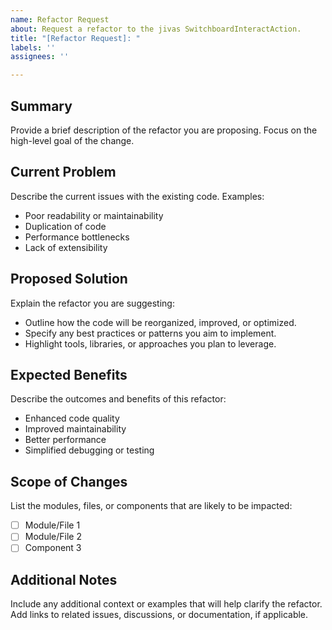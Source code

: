 ```yaml
---
name: Refactor Request
about: Request a refactor to the jivas SwitchboardInteractAction.
title: "[Refactor Request]: "
labels: ''
assignees: ''

---
```


## Summary
Provide a brief description of the refactor you are proposing. Focus on the high-level goal of the change.

## Current Problem
Describe the current issues with the existing code. Examples:
- Poor readability or maintainability
- Duplication of code
- Performance bottlenecks
- Lack of extensibility

## Proposed Solution
Explain the refactor you are suggesting:
- Outline how the code will be reorganized, improved, or optimized.
- Specify any best practices or patterns you aim to implement.
- Highlight tools, libraries, or approaches you plan to leverage.

## Expected Benefits
Describe the outcomes and benefits of this refactor:
- Enhanced code quality
- Improved maintainability
- Better performance
- Simplified debugging or testing

## Scope of Changes
List the modules, files, or components that are likely to be impacted:
- [ ] Module/File 1
- [ ] Module/File 2
- [ ] Component 3

## Additional Notes
Include any additional context or examples that will help clarify the refactor. Add links to related issues, discussions, or documentation, if applicable.
